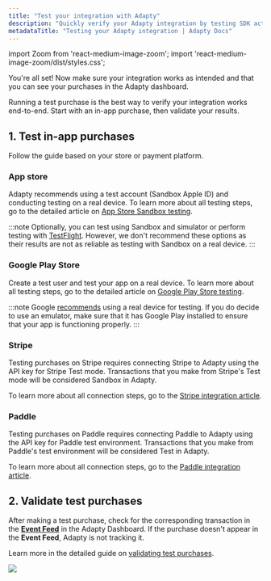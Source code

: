 ```yaml
---
title: "Test your integration with Adapty"
description: "Quickly verify your Adapty integration by testing SDK activation, paywall fetching, and in-app purchases on App Store, Google Play, Stripe, and Paddle."
metadataTitle: "Testing your Adapty integration | Adapty Docs"
---
```


import Zoom from 'react-medium-image-zoom';
import 'react-medium-image-zoom/dist/styles.css';

You're all set! Now make sure your integration works as intended and that you can see your purchases in the Adapty dashboard.

Running a test purchase is the best way to verify your integration works end-to-end. Start with an in-app purchase, then validate your results.

## 1. Test in-app purchases

Follow the guide based on your store or payment platform.

### App store

Adapty recommends using a test account (Sandbox Apple ID) and conducting testing on a real device. To learn more about all testing steps, go to the detailed article on [App Store Sandbox testing](test-purchases-in-sandbox.md).

:::note
Optionally, you can test using Sandbox and simulator or perform testing with [TestFlight](test-purchases-with-testflight.md). However, we don't recommend these options as their results are not as reliable as testing with Sandbox on a real device.
:::

### Google Play Store

Create a test user and test your app on a real device. To learn more about all testing steps, go to the detailed article on [Google Play Store testing](testing-on-android.md).

:::note
Google [recommends](https://support.google.com/googleplay/android-developer/answer/14316361) using a real device for testing. If you do decide to use an emulator, make sure that it has Google Play installed to ensure that your app is functioning properly. 
:::

### Stripe

Testing purchases on Stripe requires connecting Stripe to Adapty using the API key for Stripe Test mode. Transactions that you make from Stripe's Test mode will be considered Sandbox in Adapty. 

To learn more about all connection steps, go to the [Stripe integration article](stripe.md#6-test-your-integration).

### Paddle

Testing purchases on Paddle requires connecting Paddle to Adapty using the API key for Paddle test environment. Transactions that you make from Paddle's test environment will be considered Test in Adapty. 

To learn more about all connection steps, go to the [Paddle integration article](paddle.md#4-test-your-integration).

## 2. Validate test purchases

After making a test purchase, check for the corresponding transaction in the [**Event Feed**](https://app.adapty.io/event-feed) in the Adapty Dashboard. If the purchase doesn't appear in the **Event Feed**, Adapty is not tracking it.

Learn more in the detailed guide on [validating test purchases](validate-test-purchases.md).

<Zoom>
  <img src={require('./img/test-event-feed.png').default}
  style={{
    border: '1px solid #727272', /* border width and color */
    width: '700px', /* image width */
    display: 'block', /* for alignment */
    margin: '0 auto' /* center alignment */
  }}
/>
</Zoom>